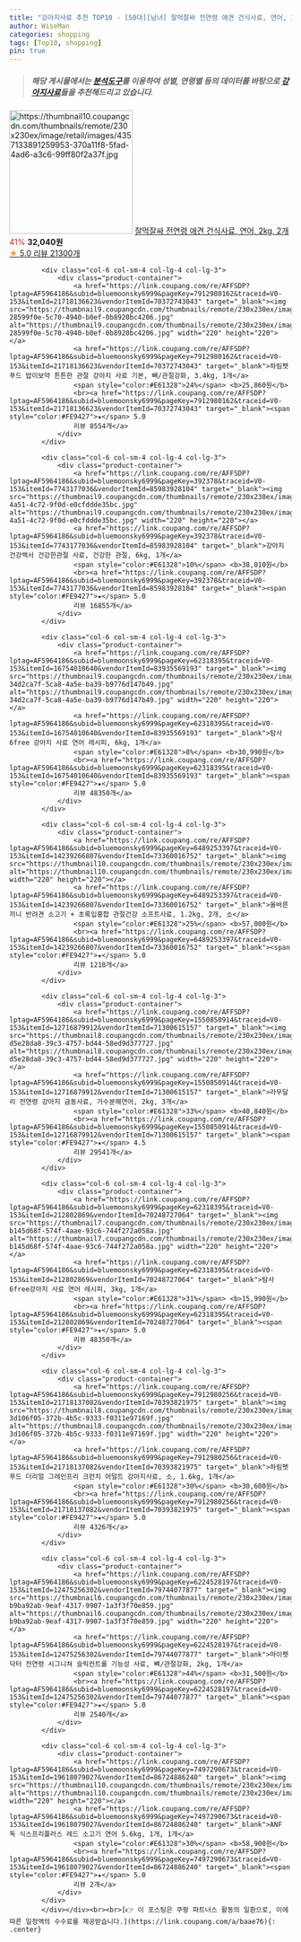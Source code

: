 ```yaml
---
title: "강아지사료 추천 TOP10 - [50대][남녀] 잘먹잘싸 전연령 애견 건식사료, 연어, 2kg, 2개"
author: WiseMan
categories: shopping
tags: [Top10, shopping]
pin: true
---
```


> ##### 해당 게시물에서는 [**분석도구**](https://itemscout.io/)를 이용하여 **성별**, **연령별** 등의 데이터를 바탕으로 [**강아지사료**](https://link.coupang.com/a/baae76)들을 추천해드리고 있습니다.
<div class="container"><div class="row">
            <div class="col-6 col-sm-4 col-lg-4 col-lg-3">
                <div class="product-container">
                    <a href="https://link.coupang.com/re/AFFSDP?lptag=AF5964186&subid=bluemoonsky6999&pageKey=6490426704&traceid=V0-153&itemId=14388748026&vendorItemId=81874830928" target="_blank"><img src="https://thumbnail10.coupangcdn.com/thumbnails/remote/230x230ex/image/retail/images/4357133891259953-370a11f8-5fad-4ad6-a3c6-99ff80f2a37f.jpg" alt="https://thumbnail10.coupangcdn.com/thumbnails/remote/230x230ex/image/retail/images/4357133891259953-370a11f8-5fad-4ad6-a3c6-99ff80f2a37f.jpg" width="220" height="220"></a>
                    <a href="https://link.coupang.com/re/AFFSDP?lptag=AF5964186&subid=bluemoonsky6999&pageKey=6490426704&traceid=V0-153&itemId=14388748026&vendorItemId=81874830928" target="_blank">잘먹잘싸 전연령 애견 건식사료, 연어, 2kg, 2개</a>
                    <span style="color:#E61328">41%</span> <b>32,040원</b>
                    <br><a href="https://link.coupang.com/re/AFFSDP?lptag=AF5964186&subid=bluemoonsky6999&pageKey=6490426704&traceid=V0-153&itemId=14388748026&vendorItemId=81874830928" target="_blank"><span style="color:#FE9427">★</span> 5.0
                    리뷰 21300개</a>
                </div>
            </div>
            
            <div class="col-6 col-sm-4 col-lg-4 col-lg-3">
                <div class="product-container">
                    <a href="https://link.coupang.com/re/AFFSDP?lptag=AF5964186&subid=bluemoonsky6999&pageKey=7912980162&traceid=V0-153&itemId=21718136623&vendorItemId=70372743043" target="_blank"><img src="https://thumbnail9.coupangcdn.com/thumbnails/remote/230x230ex/image/retail/images/3506137921403351-28599f0e-5c70-4940-b0ef-0b8920bc4206.jpg" alt="https://thumbnail9.coupangcdn.com/thumbnails/remote/230x230ex/image/retail/images/3506137921403351-28599f0e-5c70-4940-b0ef-0b8920bc4206.jpg" width="220" height="220"></a>
                    <a href="https://link.coupang.com/re/AFFSDP?lptag=AF5964186&subid=bluemoonsky6999&pageKey=7912980162&traceid=V0-153&itemId=21718136623&vendorItemId=70372743043" target="_blank">하림펫푸드 밥이보약 튼튼한 관절 강아지 사료 기본, 뼈/관절강화, 3.4kg, 1개</a>
                    <span style="color:#E61328">24%</span> <b>25,860원</b>
                    <br><a href="https://link.coupang.com/re/AFFSDP?lptag=AF5964186&subid=bluemoonsky6999&pageKey=7912980162&traceid=V0-153&itemId=21718136623&vendorItemId=70372743043" target="_blank"><span style="color:#FE9427">★</span> 5.0
                    리뷰 8554개</a>
                </div>
            </div>
            
            <div class="col-6 col-sm-4 col-lg-4 col-lg-3">
                <div class="product-container">
                    <a href="https://link.coupang.com/re/AFFSDP?lptag=AF5964186&subid=bluemoonsky6999&pageKey=392378&traceid=V0-153&itemId=7743177036&vendorItemId=85983928104" target="_blank"><img src="https://thumbnail9.coupangcdn.com/thumbnails/remote/230x230ex/image/retail/images/2023/05/16/17/3/e2699be7-4a51-4c72-9f0d-e0cfddde35bc.jpg" alt="https://thumbnail9.coupangcdn.com/thumbnails/remote/230x230ex/image/retail/images/2023/05/16/17/3/e2699be7-4a51-4c72-9f0d-e0cfddde35bc.jpg" width="220" height="220"></a>
                    <a href="https://link.coupang.com/re/AFFSDP?lptag=AF5964186&subid=bluemoonsky6999&pageKey=392378&traceid=V0-153&itemId=7743177036&vendorItemId=85983928104" target="_blank">강아지 건강백서 건강한관절 사료, 건강한 관절, 6kg, 1개</a>
                    <span style="color:#E61328">10%</span> <b>38,010원</b>
                    <br><a href="https://link.coupang.com/re/AFFSDP?lptag=AF5964186&subid=bluemoonsky6999&pageKey=392378&traceid=V0-153&itemId=7743177036&vendorItemId=85983928104" target="_blank"><span style="color:#FE9427">★</span> 5.0
                    리뷰 16855개</a>
                </div>
            </div>
            
            <div class="col-6 col-sm-4 col-lg-4 col-lg-3">
                <div class="product-container">
                    <a href="https://link.coupang.com/re/AFFSDP?lptag=AF5964186&subid=bluemoonsky6999&pageKey=62318395&traceid=V0-153&itemId=16754010640&vendorItemId=83935569193" target="_blank"><img src="https://thumbnail9.coupangcdn.com/thumbnails/remote/230x230ex/image/retail/images/7295993519305983-34d2ca7f-5ca8-4a5e-ba39-b9776d147b49.jpg" alt="https://thumbnail9.coupangcdn.com/thumbnails/remote/230x230ex/image/retail/images/7295993519305983-34d2ca7f-5ca8-4a5e-ba39-b9776d147b49.jpg" width="220" height="220"></a>
                    <a href="https://link.coupang.com/re/AFFSDP?lptag=AF5964186&subid=bluemoonsky6999&pageKey=62318395&traceid=V0-153&itemId=16754010640&vendorItemId=83935569193" target="_blank">탐사 6free 강아지 사료 연어 레시피, 6kg, 1개</a>
                    <span style="color:#E61328">8%</span> <b>30,990원</b>
                    <br><a href="https://link.coupang.com/re/AFFSDP?lptag=AF5964186&subid=bluemoonsky6999&pageKey=62318395&traceid=V0-153&itemId=16754010640&vendorItemId=83935569193" target="_blank"><span style="color:#FE9427">★</span> 5.0
                    리뷰 48350개</a>
                </div>
            </div>
            
            <div class="col-6 col-sm-4 col-lg-4 col-lg-3">
                <div class="product-container">
                    <a href="https://link.coupang.com/re/AFFSDP?lptag=AF5964186&subid=bluemoonsky6999&pageKey=6489253397&traceid=V0-153&itemId=14239266807&vendorItemId=73360016752" target="_blank"><img src="https://thumbnail10.coupangcdn.com/thumbnails/remote/230x230ex/image/vendor_inventory/f86e/bcbd264fe8dbdf2b2ce5b5d5c8f8ec2d166da333332749b795e08daeec33.jpg" alt="https://thumbnail10.coupangcdn.com/thumbnails/remote/230x230ex/image/vendor_inventory/f86e/bcbd264fe8dbdf2b2ce5b5d5c8f8ec2d166da333332749b795e08daeec33.jpg" width="220" height="220"></a>
                    <a href="https://link.coupang.com/re/AFFSDP?lptag=AF5964186&subid=bluemoonsky6999&pageKey=6489253397&traceid=V0-153&itemId=14239266807&vendorItemId=73360016752" target="_blank">올바른끼니 반려견 소고기 + 초록입홍합 관절건강 소프트사료, 1.2kg, 2개, 소</a>
                    <span style="color:#E61328">25%</span> <b>57,000원</b>
                    <br><a href="https://link.coupang.com/re/AFFSDP?lptag=AF5964186&subid=bluemoonsky6999&pageKey=6489253397&traceid=V0-153&itemId=14239266807&vendorItemId=73360016752" target="_blank"><span style="color:#FE9427">★</span> 5.0
                    리뷰 1218개</a>
                </div>
            </div>
            
            <div class="col-6 col-sm-4 col-lg-4 col-lg-3">
                <div class="product-container">
                    <a href="https://link.coupang.com/re/AFFSDP?lptag=AF5964186&subid=bluemoonsky6999&pageKey=1550850914&traceid=V0-153&itemId=12716879912&vendorItemId=71300615157" target="_blank"><img src="https://thumbnail8.coupangcdn.com/thumbnails/remote/230x230ex/image/retail/images/1694301104278777-d5e28da8-39c3-4757-bd44-58ed9d377727.jpg" alt="https://thumbnail8.coupangcdn.com/thumbnails/remote/230x230ex/image/retail/images/1694301104278777-d5e28da8-39c3-4757-bd44-58ed9d377727.jpg" width="220" height="220"></a>
                    <a href="https://link.coupang.com/re/AFFSDP?lptag=AF5964186&subid=bluemoonsky6999&pageKey=1550850914&traceid=V0-153&itemId=12716879912&vendorItemId=71300615157" target="_blank">라무달리 전연령 강아지 금동사료, 가수분해연어, 2kg, 3개</a>
                    <span style="color:#E61328">33%</span> <b>40,840원</b>
                    <br><a href="https://link.coupang.com/re/AFFSDP?lptag=AF5964186&subid=bluemoonsky6999&pageKey=1550850914&traceid=V0-153&itemId=12716879912&vendorItemId=71300615157" target="_blank"><span style="color:#FE9427">★</span> 4.5
                    리뷰 29541개</a>
                </div>
            </div>
            
            <div class="col-6 col-sm-4 col-lg-4 col-lg-3">
                <div class="product-container">
                    <a href="https://link.coupang.com/re/AFFSDP?lptag=AF5964186&subid=bluemoonsky6999&pageKey=62318395&traceid=V0-153&itemId=212802869&vendorItemId=70248727064" target="_blank"><img src="https://thumbnail7.coupangcdn.com/thumbnails/remote/230x230ex/image/retail/images/2402108393469457-b145d68f-574f-4aae-93c6-744f272a058a.jpg" alt="https://thumbnail7.coupangcdn.com/thumbnails/remote/230x230ex/image/retail/images/2402108393469457-b145d68f-574f-4aae-93c6-744f272a058a.jpg" width="220" height="220"></a>
                    <a href="https://link.coupang.com/re/AFFSDP?lptag=AF5964186&subid=bluemoonsky6999&pageKey=62318395&traceid=V0-153&itemId=212802869&vendorItemId=70248727064" target="_blank">탐사6free강아지 사료 연어 레시피, 3kg, 1개</a>
                    <span style="color:#E61328">31%</span> <b>15,990원</b>
                    <br><a href="https://link.coupang.com/re/AFFSDP?lptag=AF5964186&subid=bluemoonsky6999&pageKey=62318395&traceid=V0-153&itemId=212802869&vendorItemId=70248727064" target="_blank"><span style="color:#FE9427">★</span> 5.0
                    리뷰 48350개</a>
                </div>
            </div>
            
            <div class="col-6 col-sm-4 col-lg-4 col-lg-3">
                <div class="product-container">
                    <a href="https://link.coupang.com/re/AFFSDP?lptag=AF5964186&subid=bluemoonsky6999&pageKey=7912980256&traceid=V0-153&itemId=21718137082&vendorItemId=70393821975" target="_blank"><img src="https://thumbnail8.coupangcdn.com/thumbnails/remote/230x230ex/image/retail/images/1652289042014692-3d106f05-372b-4b5c-9333-f0311e97169f.jpg" alt="https://thumbnail8.coupangcdn.com/thumbnails/remote/230x230ex/image/retail/images/1652289042014692-3d106f05-372b-4b5c-9333-f0311e97169f.jpg" width="220" height="220"></a>
                    <a href="https://link.coupang.com/re/AFFSDP?lptag=AF5964186&subid=bluemoonsky6999&pageKey=7912980256&traceid=V0-153&itemId=21718137082&vendorItemId=70393821975" target="_blank">하림펫푸드 더리얼 그레인프리 크런치 어덜트 강아지사료, 소, 1.6kg, 1개</a>
                    <span style="color:#E61328">30%</span> <b>30,600원</b>
                    <br><a href="https://link.coupang.com/re/AFFSDP?lptag=AF5964186&subid=bluemoonsky6999&pageKey=7912980256&traceid=V0-153&itemId=21718137082&vendorItemId=70393821975" target="_blank"><span style="color:#FE9427">★</span> 5.0
                    리뷰 4326개</a>
                </div>
            </div>
            
            <div class="col-6 col-sm-4 col-lg-4 col-lg-3">
                <div class="product-container">
                    <a href="https://link.coupang.com/re/AFFSDP?lptag=AF5964186&subid=bluemoonsky6999&pageKey=6224528197&traceid=V0-153&itemId=12475256302&vendorItemId=79744077877" target="_blank"><img src="https://thumbnail6.coupangcdn.com/thumbnails/remote/230x230ex/image/retail/images/9623545802607372-b9ba92ab-9eaf-4317-9907-1a3f3f70e859.jpg" alt="https://thumbnail6.coupangcdn.com/thumbnails/remote/230x230ex/image/retail/images/9623545802607372-b9ba92ab-9eaf-4317-9907-1a3f3f70e859.jpg" width="220" height="220"></a>
                    <a href="https://link.coupang.com/re/AFFSDP?lptag=AF5964186&subid=bluemoonsky6999&pageKey=6224528197&traceid=V0-153&itemId=12475256302&vendorItemId=79744077877" target="_blank">마이펫닥터 전연령 시그니쳐 슬릭컨트롤 기능성 사료, 뼈/관절강화, 2kg, 1개</a>
                    <span style="color:#E61328">44%</span> <b>31,500원</b>
                    <br><a href="https://link.coupang.com/re/AFFSDP?lptag=AF5964186&subid=bluemoonsky6999&pageKey=6224528197&traceid=V0-153&itemId=12475256302&vendorItemId=79744077877" target="_blank"><span style="color:#FE9427">★</span> 5.0
                    리뷰 2540개</a>
                </div>
            </div>
            
            <div class="col-6 col-sm-4 col-lg-4 col-lg-3">
                <div class="product-container">
                    <a href="https://link.coupang.com/re/AFFSDP?lptag=AF5964186&subid=bluemoonsky6999&pageKey=7497290673&traceid=V0-153&itemId=19618079027&vendorItemId=86724886240" target="_blank"><img src="https://thumbnail10.coupangcdn.com/thumbnails/remote/230x230ex/image/vendor_inventory/864d/d98d59e3d91cd909d46e994a80de5d1ff5c2c6f037180c44a9795cca9505.jpg" alt="https://thumbnail10.coupangcdn.com/thumbnails/remote/230x230ex/image/vendor_inventory/864d/d98d59e3d91cd909d46e994a80de5d1ff5c2c6f037180c44a9795cca9505.jpg" width="220" height="220"></a>
                    <a href="https://link.coupang.com/re/AFFSDP?lptag=AF5964186&subid=bluemoonsky6999&pageKey=7497290673&traceid=V0-153&itemId=19618079027&vendorItemId=86724886240" target="_blank">ANF 독 식스프리플러스 레드 소고기 연어 5.6kg, 1개, 1개</a>
                    <span style="color:#E61328">30%</span> <b>58,900원</b>
                    <br><a href="https://link.coupang.com/re/AFFSDP?lptag=AF5964186&subid=bluemoonsky6999&pageKey=7497290673&traceid=V0-153&itemId=19618079027&vendorItemId=86724886240" target="_blank"><span style="color:#FE9427">★</span> 5.0
                    리뷰 2개</a>
                </div>
            </div>
            </div></div><br><br>[👉 이 포스팅은 쿠팡 파트너스 활동의 일환으로, 이에 따른 일정액의 수수료를 제공받습니다.](https://link.coupang.com/a/baae76){: .center}